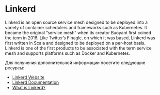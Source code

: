 # Linkerd

Linkerd is an open source service mesh designed to be deployed into a variety of container schedulers and frameworks such as Kubernetes. It became the original “service mesh” when its creator Buoyant first coined the term in 2016. Like Twitter’s Finagle, on which it was based, Linkerd was first written in Scala and designed to be deployed on a per-host basis. Linkerd is one of the first products to be associated with the term service mesh and supports platforms such as Docker and Kubernetes.

Для получения дополнительной информации посетите следующие ресурсы:

- [Linkerd Website](https://linkerd.io/)
- [Linkerd Documentation](https://linkerd.io/2.11/overview/)
- [What is Linkerd?](https://www.techtarget.com/searchitoperations/definition/Linkerd)
